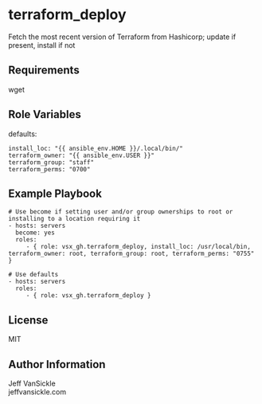 terraform_deploy
=========

Fetch the most recent version of Terraform from Hashicorp; update if present, install if not

Requirements
------------

wget

Role Variables
--------------

defaults:  
```
install_loc: "{{ ansible_env.HOME }}/.local/bin/"  
terraform_owner: "{{ ansible_env.USER }}"  
terraform_group: "staff"  
terraform_perms: "0700"  
```

Example Playbook
----------------

    # Use become if setting user and/or group ownerships to root or installing to a location requiring it
    - hosts: servers
      become: yes
      roles:
         - { role: vsx_gh.terraform_deploy, install_loc: /usr/local/bin, terraform_owner: root, terraform_group: root, terraform_perms: "0755" }

    # Use defaults
    - hosts: servers
      roles:
         - { role: vsx_gh.terraform_deploy }

License
-------

MIT

Author Information
------------------

Jeff VanSickle  
jeffvansickle.com
